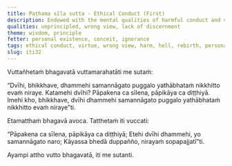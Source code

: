 ```yaml
---
title: Paṭhama sīla sutta - Ethical Conduct (First)
description: Endowed with the mental qualities of harmful conduct and views, one is reborn in hell.
qualities: unprincipled, wrong view, lack of discernment
theme: wisdom, principle
fetter: personal existence, conceit, ignorance
tags: ethical conduct, virtue, wrong view, harm, hell, rebirth, personal existence, conceit, ignorance, iti, iti28-49
slug: iti32
---
```


Vuttañhetaṁ bhagavatā vuttamarahatāti me sutaṁ:

“Dvīhi, bhikkhave, dhammehi samannāgato puggalo yathābhataṁ nikkhitto evaṁ niraye. Katamehi dvīhi? Pāpakena ca sīlena, pāpikāya ca diṭṭhiyā. Imehi kho, bhikkhave, dvīhi dhammehi samannāgato puggalo yathābhataṁ nikkhitto evaṁ niraye”ti.

Etamatthaṁ bhagavā avoca. Tatthetaṁ iti vuccati:

“Pāpakena ca sīlena,
pāpikāya ca diṭṭhiyā;
Etehi dvīhi dhammehi,
yo samannāgato naro;
Kāyassa bhedā duppañño,
nirayaṁ sopapajjatī”ti.

Ayampi attho vutto bhagavatā, iti me sutanti.
